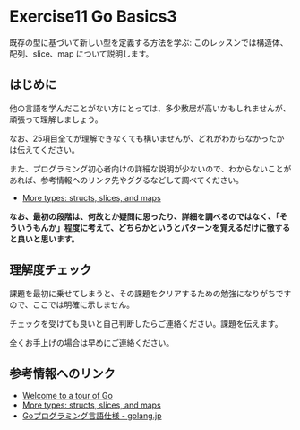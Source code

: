 # Exercise11 Go Basics3

既存の型に基づいて新しい型を定義する方法を学ぶ: このレッスンでは構造体、配列、slice、map について説明します。

## はじめに

他の言語を学んだことがない方にとっては、多少敷居が高いかもしれませんが、頑張って理解しましょう。

なお、25項目全てが理解できなくても構いませんが、どれがわからなかったかは伝えてください。

また、プログラミング初心者向けの詳細な説明が少ないので、わからないことがあれば、参考情報へのリンク先やググるなどして調べてください。

- [More types: structs, slices, and maps](https://go-tour-jp.appspot.com/moretypes/1)

**なお、最初の段階は、何故とか疑問に思ったり、詳細を調べるのではなく、「そういうもんか」程度に考えて、どちらかというとパターンを覚えるだけに徹すると良いと思います。**

## 理解度チェック

課題を最初に乗せてしまうと、その課題をクリアするための勉強になりがちですので、ここでは明確に示しません。

チェックを受けても良いと自己判断したらご連絡ください。課題を伝えます。

全くお手上げの場合は早めにご連絡ください。


## 参考情報へのリンク

- [Welcome to a tour of Go](https://go-tour-jp.appspot.com/list)
- [More types: structs, slices, and maps](https://go-tour-jp.appspot.com/moretypes/1)
- [Goプログラミング言語仕様 - golang.jp](http://golang.jp/go_spec)

